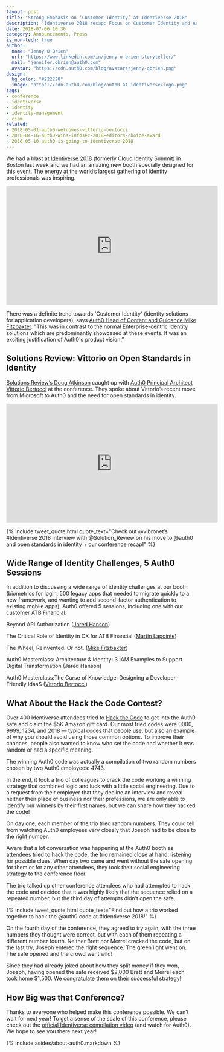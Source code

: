 ```yaml
---
layout: post
title: "Strong Emphasis on ‘Customer Identity’ at Identiverse 2018"
description: "Identiverse 2018 recap: Focus on Customer Identity and Access Management (CIAM) for developers + Solutions Review interview with Vittorio Bertocci (video)."
date: 2018-07-06 10:30
category: Announcements, Press
is_non-tech: true
author:
  name: "Jenny O'Brien"
  url: "https://www.linkedin.com/in/jenny-o-brien-storyteller/"
  mail: "jennifer.obrien@auth0.com"
  avatar: "https://cdn.auth0.com/blog/avatars/jenny-obrien.png"
design:
  bg_color: "#222228"
  image: "https://cdn.auth0.com/blog/auth0-at-identiverse/logo.png"
tags:
- conference
- identiverse
- identity
- identity-management
- ciam
related:
- 2018-05-01-auth0-welcomes-vittorio-bertocci
- 2018-04-16-auth0-wins-infosec-2018-editors-choice-award
- 2018-05-10-auth0-is-going-to-identiverse-2018
---
```


We had a blast at [Identiverse 2018](https://identiverse.com/) (formerly Cloud Identity Summit) in Boston last week and we had an amazing new booth specially designed for this event. The energy at the world’s largest gathering of identity professionals was inspiring. 

<p style="text-align: center;">
<iframe width="560" height="315" src="https://www.youtube.com/embed/2-roRnqW3Jw?rel=0" frameborder="0" allow="autoplay; encrypted-media" allowfullscreen></iframe>

There was a definite trend towards 'Customer Identity' (identity solutions for application developers), says [Auth0 Head of Content and Guidance Mike Fitzbaxter](https://twitter.com/mikefitzbaxter). "This was in contrast to the normal Enterprise-centric Identity solutions which are predominantly showcased at these events. It was an exciting justification of Auth0's product vision.”

## Solutions Review: Vittorio on Open Standards in Identity

[Solutions Review’s Doug Atkinson](https://solutionsreview.com/author/solutions/) caught up with [Auth0 Principal Architect Vittorio Bertocci](https://auth0.com/blog/auth0-welcomes-vittorio-bertocci/) at the conference. They spoke about Vittorio’s recent move from Microsoft to Auth0 and the need for open standards in identity.

<p style="text-align: center;">
<iframe width="560" height="315" src="https://www.youtube.com/embed/-coC5zusfRc?rel=0" frameborder="0" allow="autoplay; encrypted-media" allowfullscreen></iframe>

{% include tweet_quote.html quote_text="Check out @vibronet’s #Identiverse 2018 interview with @Solution_Review on his move to @auth0 and open standards in identity + our conference recap!" %}

## Wide Range of Identity Challenges, 5 Auth0 Sessions

In addition to discussing a wide range of identity challenges at our booth (biometrics for login, 500 legacy apps that needed to migrate quickly to a new framework, and wanting to add second-factor authentication to existing mobile apps), Auth0 offered 5 sessions, including one with our customer ATB Financial:

Beyond API Authorization ([Jared Hanson](https://twitter.com/jaredhanson))

The Critical Role of Identity in CX for ATB Financial ([Martin Lapointe](https://www.linkedin.com/in/martin-lapointe-633ba050/))

The Wheel, Reinvented. Or not. ([Mike Fitzbaxter](https://twitter.com/mikefitzbaxter))

Auth0 Masterclass: Architecture & Identity: 3 IAM Examples to Support Digital Transformation (Jared Hanson)

Auth0 Masterclass:The Curse of Knowledge: Designing a Developer-Friendly IdaaS ([Vittorio Bertocci](https://twitter.com/vibronet))

## What About the Hack the Code Contest?

Over 400 Identiverse attendees tried to [Hack the Code](https://auth0.com/blog/auth0-is-going-to-identiverse-2018/) to get into the Auth0 safe and claim the $5K Amazon gift card. Our most tried codes were 0000, 9999, 1234, and 2018 — typical codes that people use, but also an example of why you should avoid using those common options. To improve their chances, people also wanted to know who set the code and whether it was random or had a specific meaning.

The winning Auth0 code was actually a compilation of two random numbers chosen by two Auth0 employees: 4743. 

In the end, it took a trio of colleagues to crack the code working a winning strategy that combined logic and luck with a little social engineering. Due to a request from their employer that they decline an interview and reveal neither their place of business nor their professions, we are only able to identify our winners by their first names, but we can share how they hacked the code!

On day one, each member of the trio tried random numbers. They could tell from watching Auth0 employees very closely that Joseph had to be close to the right number. 

Aware that a lot conversation was happening at the Auth0 booth as attendees tried to hack the code, the trio remained close at hand, listening for possible clues. When day two came and went without the safe opening for them or for any other attendees, they took their social engineering strategy to the conference floor. 

The trio talked up other conference attendees who had attempted to hack the code and decided that it was highly likely that the sequence relied on a repeated number, but the third day of attempts didn’t open the safe.

{% include tweet_quote.html quote_text="Find out how a trio worked together to hack the @auth0 code at #Identiverse 2018!" %}

On the fourth day of the conference, they agreed to try again, with the three numbers they thought were correct, but with each of them repeating a different number fourth. Neither Brett nor Merrel cracked the code, but on the last try, Joseph entered the right sequence. The green light went on. The safe opened and the crowd went wild! 

Since they had already joked about how they split money if they won, Joseph, having opened the safe received $2,000 Brett and Merrel each took home $1,500. We congratulate them on their successful strategy!

## How Big was that Conference?

Thanks to everyone who helped make this conference possible. We can’t wait for next year! To get a sense of the scale of this conference, please check out the [official Identiverse compilation video](https://www.youtube.com/watch?v=XG4zesTtpkM&feature=youtu.be) (and watch for Auth0). We hope to see you there next year!


{% include asides/about-auth0.markdown %}
